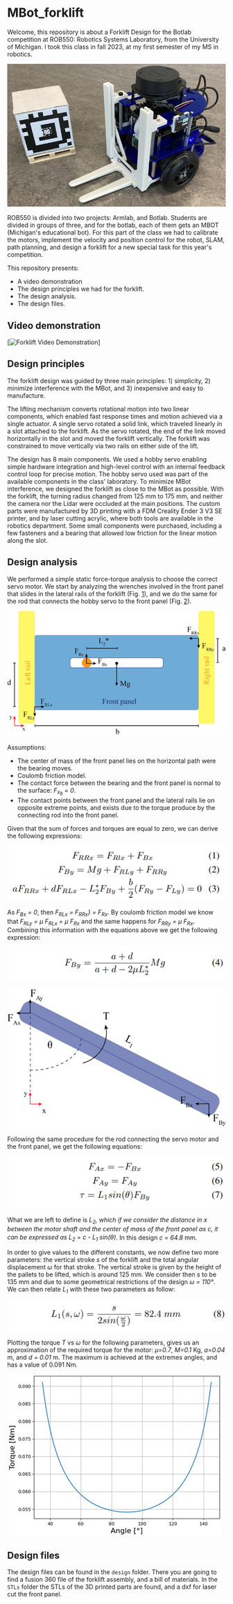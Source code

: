 # MBot_forklift
Welcome, this repository is about a Forklift Design for the Botlab competition at ROB550: Robotics Systems Laboratory, from the University of Michigan. I took this class in fall 2023, at my first semester of my MS in robotics. 

![Forklift Design Preview](/media/forklift-design-preview.jpg)

ROB550 is divided into two projects: Armlab, and Botlab. Students are divided in groups of three, and for the botlab, each of them gets an MBOT (Michigan's educational bot). For this part of the class we had to calibrate the motors, implement the velocity and position control for the robot, SLAM, path planning, and design a forklift for a new special task for this year's competition.

This repository presents:
- A video demonstration
- The design principles we had for the forklift.
- The design analysis.
- The design files.

## Video demonstration
[![Forklift Video Demonstration](/media/video_.gif)]


## Design principles

The forklift design was guided by three main principles: 1) simplicity, 2) minimize interference with the MBot, and 3) inexpensive and easy to manufacture.

The lifting mechanism converts rotational motion into two linear components, which enabled fast response times and motion achieved via a single actuator. A single servo rotated a solid link, which traveled linearly in a slot attached to the forklift. As the servo rotated, the end of the link moved horizontally in the slot and moved the forklift vertically. The forklift was constrained to move vertically via two rails on either side of the lift. 

The design has 8 main components. We used a hobby servo enabling simple hardware integration and high-level control with an internal feedback control loop for precise motion. The hobby servo used was part of the available components in the class' laboratory. To minimize MBot interference, we designed the forklift as close to the MBot as possible. With the forklift, the turning radius changed from 125 mm to 175 mm, and neither the camera nor the Lidar were occluded at the main positions. The custom parts were manufactured by 3D printing with a FDM Creality Ender 3 V3 SE printer, and by laser cutting acrylic, where both tools are available in the robotics department. Some small components were purchased, including a few fasteners and a bearing that allowed low friction for the linear motion along the slot.

## Design analysis

We performed a simple static force-torque analysis to choose the correct servo motor. We start by analyzing the wrenches involved in the front panel that slides in the lateral rails of the forklift (Fig. [1](#diagram)), and we do the same for the rod that connects the hobby servo to the front panel (Fig. [2](#rod)). 

<a id="diagram"></a>
![My image alt text](media/front_panel_diagram.png)

Assumptions:
- The center of mass of the front panel lies on the horizontal path were the bearing moves.
- Coulomb friction model.
- The contact force between the bearing and the front panel is normal to the surface: *F<sub>x<sub>B</sub></sub> = 0*.
- The contact points between the front panel and the lateral rails lie on opposite extreme points, and exists due to the torque produce by the connecting rod into the front panel.

Given that the sum of forces and torques are equal to zero, we can derive the following expressions:

![Equations 1](/media/eq1.png)

As *F<sub>Bx</sub> = 0*, then *F<sub>RLx</sub> = F<sub>RRx</sub>} = F<sub>Rx</sub>*. By coulomb friction model we know that *F<sub>RLy</sub> = μ F<sub>RLx</sub> = μ F<sub>Rx</sub>* and the same happens for *F<sub>RRy</sub> = μ F<sub>Rx</sub>*. Combining this information with the equations above we get the following expression:

![Equations 2](/media/eq2.png)

<a id="rod"></a>
![My image alt text](media/rod.png)

Following the same procedure for the rod connecting the servo motor and the front panel, we get the following equations:

![Equations 3](/media/eq3.png)

What we are left to define is *L<sub>2</sub><sup>*</sub>*, which if we consider the distance in *x* between the motor shaft and the center of mass of the front panel as *c*, it can be expressed as *L<sub>2</sub><sup>*</sup> = c - L<sub>1</sub> sin(θ)*. In this design *c = 64.8* mm.

In order to give values to the different constants, we now define two more parameters: the vertical stroke *s* of the forklift and the total angular displacement *ω* for that stroke. The vertical stroke is given by the height of the pallets to be lifted, which is around 125 mm. We consider then *s* to be 135 mm and due to some geometrical restrictions of the design *ω = 110°*. We can then relate *L<sub>1</sub>* with these two parameters as follow:

![Equations 4](/media/eq4.png)

Plotting the torque *Τ* vs *ω* for the following parameters, gives us an approximation of the required torque for the motor: *μ=0.7*, *M=0.1* Kg, *a=0.04* m, and *d = 0.01* m. The maximum is achieved at the extremes angles, and has a value of 0.091 Nm.

<a id="torque"></a>
![My image alt text](media/torque_angle.png)

## Design files
The design files can be found in the `design` folder. There you are going to find a fusion 360 file of the forklift assembly, and a bill of materials. In the `STLs` folder the STLs of the 3D printed parts are found, and a dxf for laser cut the front panel.  
